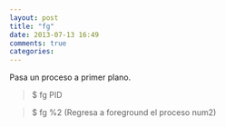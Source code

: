 ```yaml
---
layout: post
title: "fg"
date: 2013-07-13 16:49
comments: true
categories: 
---
```

Pasa un proceso a primer plano.

>$ fg PID

>$ fg %2 (Regresa a foreground el proceso num2)

